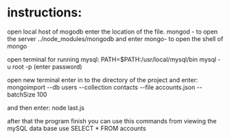 # instructions:

open local host of mogodb
enter the location of the file.
mongod - to open the server
../node_modules/mongodb and enter mongo- to open the shell of mongo

open terminal for running mysql:
PATH=$PATH:/usr/local/mysql/bin
mysql -u root -p (enter password)

open new terminal enter in to the directory of the project and enter:
mongoimport --db users --collection contacts --file accounts.json --batchSize 100

and then enter:
node last.js

after that the program finish you can use this commands from viewing the mySQL data base
use <Accounts>
SELECT * FROM accounts






